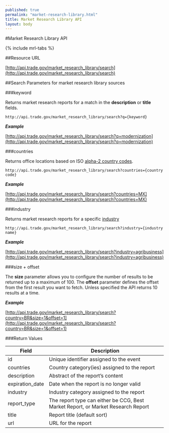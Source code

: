 ```yaml
---
published: true
permalink: "market-research-library.html"
title: Market Research Library API
layout: body
---
```


#Market Research Library API

{% include mrl-tabs %}

##Resource URL

[http://api.trade.gov/market_research_library/search](http://api.trade.gov/market_research_library/search)

##Search Parameters for market research library sources

###keyword

Returns market research reports for a match in the **description** or **title** fields.

    http://api.trade.gov/market_research_library/search?q={keyword}

**_Example_**

[http://api.trade.gov/market_research_library/search?q=modernization](http://api.trade.gov/market_research_library/search?q=modernization)

###countries

Returns office locations based on ISO [alpha-2 country codes](http://www.iso.org/iso/home/standards/country_codes/country_names_and_code_elements.htm).

    http://api.trade.gov/market_research_library/search?countries={country code}

**_Example_**

[http://api.trade.gov/market_research_library/search?countries=MX](http://api.trade.gov/market_research_library/search?countries=MX)

###industry

Returns market research reports for a specific [industry](industry-list-market-research-library.html)

    http://api.trade.gov/market_research_library/search?industry={industry name}

**_Example_**

[http://api.trade.gov/market_research_library/search?industry=agribusiness](http://api.trade.gov/market_research_library/search?industry=agribusiness)

###size + offset

The **size** parameter allows you to configure the number of results to be returned up to a maximum of 100. The **offset** parameter defines the offset from the first result you want to fetch. Unless specified the API returns 10 results at a time.

**_Example_**

[http://api.trade.gov/market_research_library/search?country=BR&size=1&offset=1](http://api.trade.gov/market_research_library/search?country=BR&size=1&offset=1)

###Return Values

| Field           | Description                                                     |
| --------------- | --------------------------------------------------------------- |
| id              | Unique identifier assigned to the event                         |
| countries       | Country category(ies) assigned to the report                    |
| description     | Abstract of the report’s content                                |
| expiration_date | Date when the report is no longer valid                         |
| industry        | Industry category assigned to the report                        |
| report_type     | The report type can either be CCG, Best Market Report, or Market Research Report|
| title           | Report title  (default sort)                                    |
| url             | URL for the report                                              |